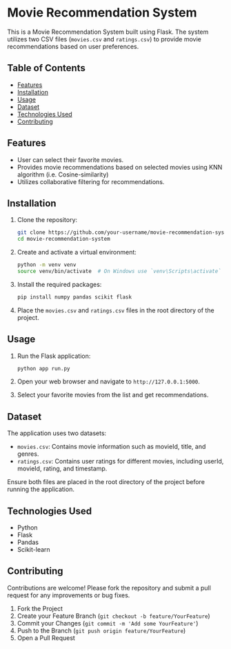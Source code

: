 
# Movie Recommendation System

This is a Movie Recommendation System built using Flask. The system utilizes two CSV files (`movies.csv` and `ratings.csv`) to provide movie recommendations based on user preferences.

## Table of Contents

- [Features](#features)
- [Installation](#installation)
- [Usage](#usage)
- [Dataset](#dataset)
- [Technologies Used](#technologies-used)
- [Contributing](#contributing)

## Features

- User can select their favorite movies.
- Provides movie recommendations based on selected movies using KNN algorithm (i.e. Cosine-similarity)
- Utilizes collaborative filtering for recommendations.

## Installation

1. Clone the repository:

    ```bash
    git clone https://github.com/your-username/movie-recommendation-system.git
    cd movie-recommendation-system
    ```

2. Create and activate a virtual environment:

    ```bash
    python -m venv venv
    source venv/bin/activate  # On Windows use `venv\Scripts\activate`
    ```

3. Install the required packages:

    ```bash
    pip install numpy pandas scikit flask
    ```

4. Place the `movies.csv` and `ratings.csv` files in the root directory of the project.

## Usage

1. Run the Flask application:

    ```bash
    python app run.py
    ```

2. Open your web browser and navigate to `http://127.0.0.1:5000`.

3. Select your favorite movies from the list and get recommendations.

## Dataset

The application uses two datasets:

- `movies.csv`: Contains movie information such as movieId, title, and genres.
- `ratings.csv`: Contains user ratings for different movies, including userId, movieId, rating, and timestamp.

Ensure both files are placed in the root directory of the project before running the application.

## Technologies Used

- Python
- Flask
- Pandas
- Scikit-learn

## Contributing

Contributions are welcome! Please fork the repository and submit a pull request for any improvements or bug fixes.

1. Fork the Project
2. Create your Feature Branch (`git checkout -b feature/YourFeature`)
3. Commit your Changes (`git commit -m 'Add some YourFeature'`)
4. Push to the Branch (`git push origin feature/YourFeature`)
5. Open a Pull Request

